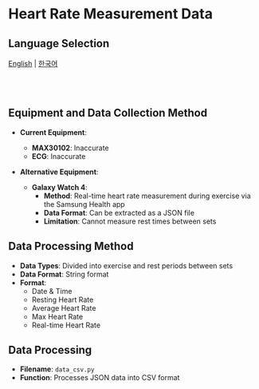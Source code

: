 # Heart Rate Measurement Data

## Language Selection

[English](README.md) | [한국어](README_KR.md)

<br><br>

## Equipment and Data Collection Method

- **Current Equipment**:
  - **MAX30102**: Inaccurate
  - **ECG**: Inaccurate

- **Alternative Equipment**:
  - **Galaxy Watch 4**:
    - **Method**: Real-time heart rate measurement during exercise via the Samsung Health app
    - **Data Format**: Can be extracted as a JSON file
    - **Limitation**: Cannot measure rest times between sets

## Data Processing Method

- **Data Types**: Divided into exercise and rest periods between sets
- **Data Format**: String format
- **Format**:
  - Date & Time
  - Resting Heart Rate
  - Average Heart Rate
  - Max Heart Rate
  - Real-time Heart Rate

## Data Processing

- **Filename**: `data_csv.py`
- **Function**: Processes JSON data into CSV format
